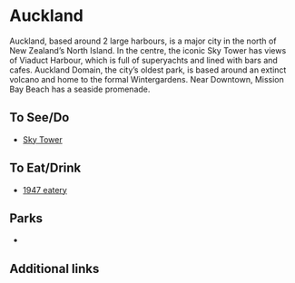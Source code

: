 # Auckland

Auckland, based around 2 large harbours, is a major city in the north of New Zealand’s North Island. In the centre, the iconic Sky Tower has views of Viaduct Harbour, which is full of superyachts and lined with bars and cafes. Auckland Domain, the city’s oldest park, is based around an extinct volcano and home to the formal Wintergardens. Near Downtown, Mission Bay Beach has a seaside promenade.

## To See/Do

* [Sky Tower](https://www.skycityauckland.co.nz/sky-tower/)

## To Eat/Drink

* [1947 eatery](http://1947eatery.co.nz/)

## Parks

* 

## Additional links
